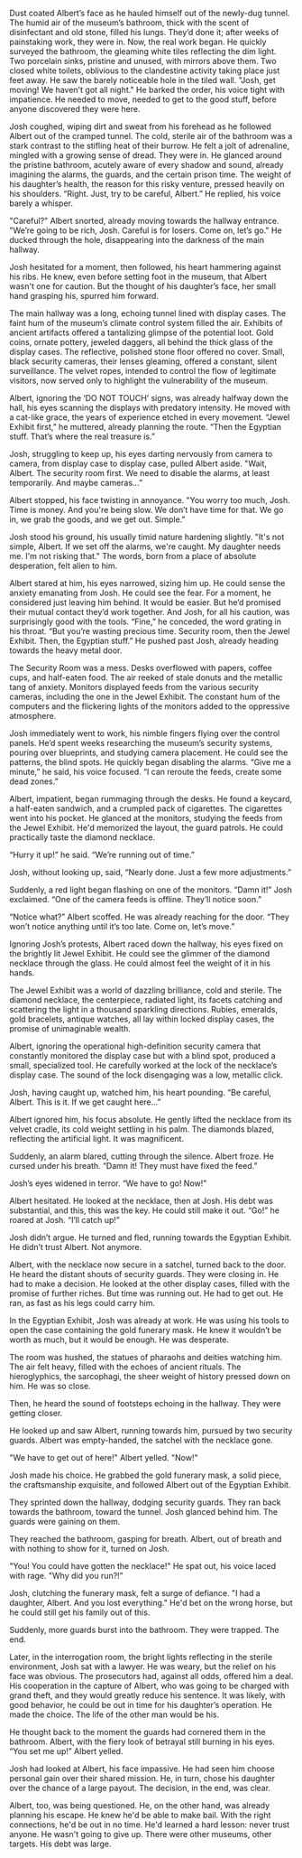 Dust coated Albert’s face as he hauled himself out of the newly-dug tunnel. The humid air of the museum’s bathroom, thick with the scent of disinfectant and old stone, filled his lungs. They’d done it; after weeks of painstaking work, they were in. Now, the real work began. He quickly surveyed the bathroom, the gleaming white tiles reflecting the dim light. Two porcelain sinks, pristine and unused, with mirrors above them. Two closed white toilets, oblivious to the clandestine activity taking place just feet away. He saw the barely noticeable hole in the tiled wall. "Josh, get moving! We haven't got all night." He barked the order, his voice tight with impatience. He needed to move, needed to get to the good stuff, before anyone discovered they were here.

Josh coughed, wiping dirt and sweat from his forehead as he followed Albert out of the cramped tunnel. The cold, sterile air of the bathroom was a stark contrast to the stifling heat of their burrow. He felt a jolt of adrenaline, mingled with a growing sense of dread. They were in. He glanced around the pristine bathroom, acutely aware of every shadow and sound, already imagining the alarms, the guards, and the certain prison time. The weight of his daughter’s health, the reason for this risky venture, pressed heavily on his shoulders. “Right. Just, try to be careful, Albert.” He replied, his voice barely a whisper.

"Careful?" Albert snorted, already moving towards the hallway entrance. "We’re going to be rich, Josh. Careful is for losers. Come on, let’s go." He ducked through the hole, disappearing into the darkness of the main hallway.

Josh hesitated for a moment, then followed, his heart hammering against his ribs. He knew, even before setting foot in the museum, that Albert wasn't one for caution. But the thought of his daughter’s face, her small hand grasping his, spurred him forward.

The main hallway was a long, echoing tunnel lined with display cases. The faint hum of the museum’s climate control system filled the air. Exhibits of ancient artifacts offered a tantalizing glimpse of the potential loot. Gold coins, ornate pottery, jeweled daggers, all behind the thick glass of the display cases. The reflective, polished stone floor offered no cover. Small, black security cameras, their lenses gleaming, offered a constant, silent surveillance. The velvet ropes, intended to control the flow of legitimate visitors, now served only to highlight the vulnerability of the museum.

Albert, ignoring the ‘DO NOT TOUCH’ signs, was already halfway down the hall, his eyes scanning the displays with predatory intensity. He moved with a cat-like grace, the years of experience etched in every movement. “Jewel Exhibit first,” he muttered, already planning the route. “Then the Egyptian stuff. That’s where the real treasure is.”

Josh, struggling to keep up, his eyes darting nervously from camera to camera, from display case to display case, pulled Albert aside. "Wait, Albert. The security room first. We need to disable the alarms, at least temporarily. And maybe cameras…”

Albert stopped, his face twisting in annoyance. "You worry too much, Josh. Time is money. And you're being slow. We don’t have time for that. We go in, we grab the goods, and we get out. Simple."

Josh stood his ground, his usually timid nature hardening slightly. "It's not simple, Albert. If we set off the alarms, we're caught. My daughter needs me. I'm not risking that." The words, born from a place of absolute desperation, felt alien to him.

Albert stared at him, his eyes narrowed, sizing him up. He could sense the anxiety emanating from Josh. He could see the fear. For a moment, he considered just leaving him behind. It would be easier. But he’d promised their mutual contact they’d work together. And Josh, for all his caution, was surprisingly good with the tools. “Fine,” he conceded, the word grating in his throat. “But you’re wasting precious time. Security room, then the Jewel Exhibit. Then, the Egyptian stuff.” He pushed past Josh, already heading towards the heavy metal door.

The Security Room was a mess. Desks overflowed with papers, coffee cups, and half-eaten food. The air reeked of stale donuts and the metallic tang of anxiety. Monitors displayed feeds from the various security cameras, including the one in the Jewel Exhibit. The constant hum of the computers and the flickering lights of the monitors added to the oppressive atmosphere.

Josh immediately went to work, his nimble fingers flying over the control panels. He’d spent weeks researching the museum’s security systems, pouring over blueprints, and studying camera placement. He could see the patterns, the blind spots. He quickly began disabling the alarms. “Give me a minute,” he said, his voice focused. “I can reroute the feeds, create some dead zones.”

Albert, impatient, began rummaging through the desks. He found a keycard, a half-eaten sandwich, and a crumpled pack of cigarettes. The cigarettes went into his pocket. He glanced at the monitors, studying the feeds from the Jewel Exhibit. He'd memorized the layout, the guard patrols. He could practically taste the diamond necklace.

“Hurry it up!” he said. “We’re running out of time.”

Josh, without looking up, said, “Nearly done. Just a few more adjustments.”

Suddenly, a red light began flashing on one of the monitors. “Damn it!” Josh exclaimed. “One of the camera feeds is offline. They’ll notice soon.”

“Notice what?” Albert scoffed. He was already reaching for the door. “They won’t notice anything until it’s too late. Come on, let’s move.”

Ignoring Josh’s protests, Albert raced down the hallway, his eyes fixed on the brightly lit Jewel Exhibit. He could see the glimmer of the diamond necklace through the glass. He could almost feel the weight of it in his hands.

The Jewel Exhibit was a world of dazzling brilliance, cold and sterile. The diamond necklace, the centerpiece, radiated light, its facets catching and scattering the light in a thousand sparkling directions. Rubies, emeralds, gold bracelets, antique watches, all lay within locked display cases, the promise of unimaginable wealth.

Albert, ignoring the operational high-definition security camera that constantly monitored the display case but with a blind spot, produced a small, specialized tool. He carefully worked at the lock of the necklace’s display case. The sound of the lock disengaging was a low, metallic click.

Josh, having caught up, watched him, his heart pounding. “Be careful, Albert. This is it. If we get caught here…”

Albert ignored him, his focus absolute. He gently lifted the necklace from its velvet cradle, its cold weight settling in his palm. The diamonds blazed, reflecting the artificial light. It was magnificent.

Suddenly, an alarm blared, cutting through the silence. Albert froze. He cursed under his breath. “Damn it! They must have fixed the feed.”

Josh’s eyes widened in terror. “We have to go! Now!”

Albert hesitated. He looked at the necklace, then at Josh. His debt was substantial, and this, this was the key. He could still make it out. “Go!” he roared at Josh. “I’ll catch up!”

Josh didn’t argue. He turned and fled, running towards the Egyptian Exhibit. He didn’t trust Albert. Not anymore.

Albert, with the necklace now secure in a satchel, turned back to the door. He heard the distant shouts of security guards. They were closing in. He had to make a decision. He looked at the other display cases, filled with the promise of further riches. But time was running out. He had to get out. He ran, as fast as his legs could carry him.

In the Egyptian Exhibit, Josh was already at work. He was using his tools to open the case containing the gold funerary mask. He knew it wouldn’t be worth as much, but it would be enough. He was desperate.

The room was hushed, the statues of pharaohs and deities watching him. The air felt heavy, filled with the echoes of ancient rituals. The hieroglyphics, the sarcophagi, the sheer weight of history pressed down on him. He was so close.

Then, he heard the sound of footsteps echoing in the hallway. They were getting closer.

He looked up and saw Albert, running towards him, pursued by two security guards. Albert was empty-handed, the satchel with the necklace gone.

"We have to get out of here!" Albert yelled. "Now!"

Josh made his choice. He grabbed the gold funerary mask, a solid piece, the craftsmanship exquisite, and followed Albert out of the Egyptian Exhibit.

They sprinted down the hallway, dodging security guards. They ran back towards the bathroom, toward the tunnel. Josh glanced behind him. The guards were gaining on them.

They reached the bathroom, gasping for breath. Albert, out of breath and with nothing to show for it, turned on Josh.

"You! You could have gotten the necklace!" He spat out, his voice laced with rage. "Why did you run?!”

Josh, clutching the funerary mask, felt a surge of defiance. "I had a daughter, Albert. And you lost everything." He'd bet on the wrong horse, but he could still get his family out of this.

Suddenly, more guards burst into the bathroom. They were trapped. The end.

Later, in the interrogation room, the bright lights reflecting in the sterile environment, Josh sat with a lawyer. He was weary, but the relief on his face was obvious. The prosecutors had, against all odds, offered him a deal. His cooperation in the capture of Albert, who was going to be charged with grand theft, and they would greatly reduce his sentence. It was likely, with good behavior, he could be out in time for his daughter’s operation. He made the choice. The life of the other man would be his.

He thought back to the moment the guards had cornered them in the bathroom. Albert, with the fiery look of betrayal still burning in his eyes. “You set me up!” Albert yelled.

Josh had looked at Albert, his face impassive. He had seen him choose personal gain over their shared mission. He, in turn, chose his daughter over the chance of a large payout. The decision, in the end, was clear.

Albert, too, was being questioned. He, on the other hand, was already planning his escape. He knew he'd be able to make bail. With the right connections, he'd be out in no time. He'd learned a hard lesson: never trust anyone. He wasn't going to give up. There were other museums, other targets. His debt was large.